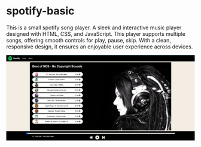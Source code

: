 # spotify-basic
This is a small spotify song player.
A sleek and interactive music player designed with HTML, CSS, and JavaScript. This player supports multiple songs, offering smooth controls for play, pause, skip. With a clean, responsive design, it ensures an enjoyable user experience across devices.


![image alt](https://github.com/Arjun-1104/spotify-basic/blob/main/Screenshot%202024-11-21%20195032.png?raw=true)
